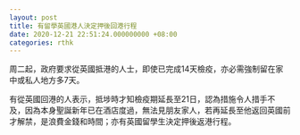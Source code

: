 ```yaml
---
layout: post
title: 有留學英國港人決定押後回港行程　
date: 2020-12-21 22:51:24.000000000 +08:00
categories: rthk
---
```


周二起，政府要求從英國抵港的人士，即使已完成14天檢疫，亦必需強制留在家中或私人地方多7天。

有從英國回港的人表示，抵埗時才知檢疫期延長至21日，認為措施令人措手不及，因為本身聖誕新年已在酒店度過，無法見朋友家人，若再延長至他返回英國前才解禁，是浪費金錢和時間；亦有英國留學生決定押後返港行程。
